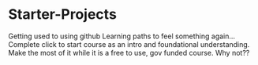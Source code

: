 # Starter-Projects
Getting used to using github
Learning paths to feel something again...
Complete click to start course as an intro and foundational understanding.
  Make the most of it while it is a free to use, gov funded course. Why not??
